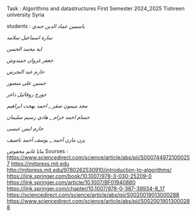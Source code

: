 Task : 
Algorithms and datastructures
First Semester 2024_2025
Tishreen university   Syria

students : 
_ياسمين عماد الدين جندي_

_سارة اسماعيل سلامه_

_اية محمد الحسن_

_جعفر غزوان حميدوش_

_حازم عبد النجرس_ 

_حسين علي منصور_

_جورج روفائيل داغر_

_مجد ميمون صقر_
_
_احمد بهجت ابراهيم_

_حسام احمد خزام_
_
_هادي رسيم سليمان_

_حازم ايمن عيسى_

_يزن مازن أحمد_
_
_يوسف أحمد ناصيف_

_مايا غانم محفوض_
Sourses :
https://www.sciencedirect.com/science/article/abs/pii/S0007449721000257
https://mitpress.mit.edu
http://mitpress.mit.edu/9780262530910/introduction-to-algorithms/
https://link.springer.com/book/10.1007/978-3-030-25209-0
https://link.springer.com/article/10.1007/BF01940880
https://link.springer.com/chapter/10.1007/978-0-387-39934-8_17
https://sciencedirect.com/science/article/abs/pii/S0020019013000288
https://www.sciencedirect.com/science/article/abs/pii/S0020019013000288

